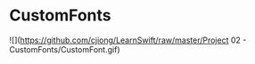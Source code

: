 # CustomFonts
![](https://github.com/cjiong/LearnSwift/raw/master/Project 02 - CustomFonts/CustomFont.gif)
